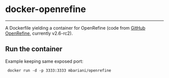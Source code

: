 # docker-openrefine
----

A Dockerfile yielding a container for OpenRefine (code from [GitHub OpenRefine][1], currently v2.6-rc2).


Run the container
-----------------
Example keeping same exposed port:

     docker run -d -p 3333:3333 mbariani/openrefine


[1]: https://github.com/OpenRefine
